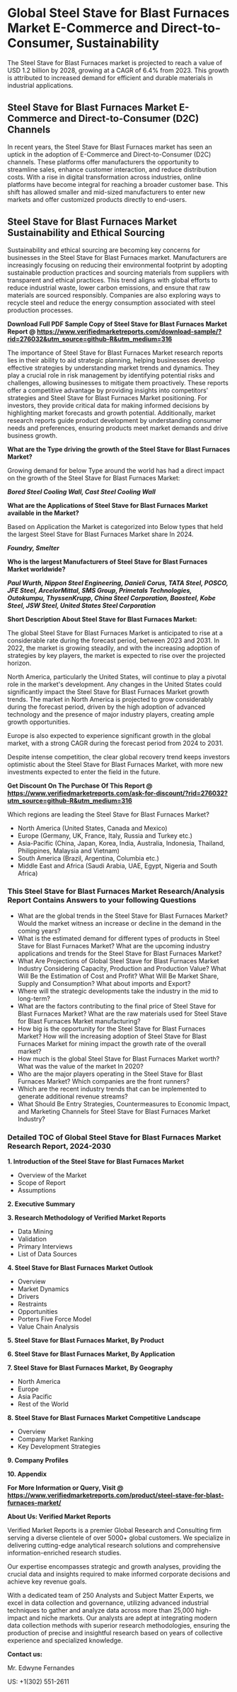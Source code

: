 <h1>Global Steel Stave for Blast Furnaces Market E-Commerce and Direct-to-Consumer, Sustainability</h1><p class=""><p>The Steel Stave for Blast Furnaces market is projected to reach a value of USD 1.2 billion by 2028, growing at a CAGR of 6.4% from 2023. This growth is attributed to increased demand for efficient and durable materials in industrial applications.</p><h2>Steel Stave for Blast Furnaces Market E-Commerce and Direct-to-Consumer (D2C) Channels</h2><p>In recent years, the Steel Stave for Blast Furnaces market has seen an uptick in the adoption of E-Commerce and Direct-to-Consumer (D2C) channels. These platforms offer manufacturers the opportunity to streamline sales, enhance customer interaction, and reduce distribution costs. With a rise in digital transformation across industries, online platforms have become integral for reaching a broader customer base. This shift has allowed smaller and mid-sized manufacturers to enter new markets and offer customized products directly to end-users.</p><h2>Steel Stave for Blast Furnaces Market Sustainability and Ethical Sourcing</h2><p>Sustainability and ethical sourcing are becoming key concerns for businesses in the Steel Stave for Blast Furnaces market. Manufacturers are increasingly focusing on reducing their environmental footprint by adopting sustainable production practices and sourcing materials from suppliers with transparent and ethical practices. This trend aligns with global efforts to reduce industrial waste, lower carbon emissions, and ensure that raw materials are sourced responsibly. Companies are also exploring ways to recycle steel and reduce the energy consumption associated with steel production processes.</p></p><p class=""><strong>Download Full PDF Sample Copy of Steel Stave for Blast Furnaces Market Report @ <a href="https://www.verifiedmarketreports.com/download-sample/?rid=276032&utm_source=github-R&utm_medium=316" target="_blank">https://www.verifiedmarketreports.com/download-sample/?rid=276032&utm_source=github-R&utm_medium=316</a></strong></p><p>The importance of&nbsp;Steel Stave for Blast Furnaces Market research reports lies in their ability to aid strategic planning, helping businesses develop effective strategies by understanding market trends and dynamics. They play a crucial role in risk management by identifying potential risks and challenges, allowing businesses to mitigate them proactively. These reports offer a competitive advantage by providing insights into competitors' strategies and Steel Stave for Blast Furnaces Market positioning. For investors, they provide critical data for making informed decisions by highlighting market forecasts and growth potential. Additionally, market research reports guide product development by understanding consumer needs and preferences, ensuring products meet market demands and drive business growth.</p><p><strong>What are the&nbsp;Type driving the growth of the Steel Stave for Blast Furnaces Market?</strong></p><p id="" class="">Growing demand for below Type around the world has had a direct impact on the growth of the Steel Stave for Blast Furnaces Market:</p><p class=""><em><strong>Bored Steel Cooling Wall, Cast Steel Cooling Wall</strong></em></p><p class=""><strong>What are the&nbsp;Applications&nbsp;of Steel Stave for Blast Furnaces Market available in the Market?</strong></p><p id="" class="">Based on Application the Market is categorized into Below types that held the largest Steel Stave for Blast Furnaces Market share In 2024.</p><p class=""><em><strong>Foundry, Smelter</strong></em></p><p class=""><strong>Who is the largest Manufacturers of Steel Stave for Blast Furnaces Market worldwide?</strong></p><p><em><strong>Paul Wurth, Nippon Steel Engineering, Danieli Corus, TATA Steel, POSCO, JFE Steel, ArcelorMittal, SMS Group, Primetals Technologies, Outokumpu, ThyssenKrupp, China Steel Corporation, Baosteel, Kobe Steel, JSW Steel, United States Steel Corporation</strong></em></p><p id="" class=""><strong>Short Description About Steel Stave for Blast Furnaces Market:</strong></p><p>The global Steel Stave for Blast Furnaces Market is anticipated to rise at a considerable rate during the forecast period, between 2023 and 2031. In 2022, the market is growing steadily, and with the increasing adoption of strategies by key players, the market is expected to rise over the projected horizon.</p><p>North America, particularly the United States, will continue to play a pivotal role in the market's development. Any changes in the United States could significantly impact the Steel Stave for Blast Furnaces Market growth trends. The market in North America is projected to grow considerably during the forecast period, driven by the high adoption of advanced technology and the presence of major industry players, creating ample growth opportunities.</p><p>Europe is also expected to experience significant growth in the global market, with a strong CAGR during the forecast period from 2024 to 2031.</p><p>Despite intense competition, the clear global recovery trend keeps investors optimistic about the Steel Stave for Blast Furnaces Market, with more new investments expected to enter the field in the future.</p><p id="" class=""><strong>Get Discount On The Purchase Of This Report @ <a href="https://www.verifiedmarketreports.com/ask-for-discount/?rid=276032?utm_source=github-R&utm_medium=316" target="_blank">https://www.verifiedmarketreports.com/ask-for-discount/?rid=276032?utm_source=github-R&utm_medium=316</a></strong></p><p class="">Which regions are leading the Steel Stave for Blast Furnaces Market?</p><ul><li>North America (United States, Canada and Mexico)</li><li>Europe (Germany, UK, France, Italy, Russia and Turkey etc.)</li><li>Asia-Pacific (China, Japan, Korea, India, Australia, Indonesia, Thailand, Philippines, Malaysia and Vietnam)</li><li>South America (Brazil, Argentina, Columbia etc.)</li><li>Middle East and Africa (Saudi Arabia, UAE, Egypt, Nigeria and South Africa)</li></ul><h3 id="" class="">This Steel Stave for Blast Furnaces Market Research/Analysis Report Contains Answers to your following Questions</h3><ul><li>What are the global trends in the Steel Stave for Blast Furnaces Market? Would the market witness an increase or decline in the demand in the coming years?</li><li>What is the estimated demand for different types of products in Steel Stave for Blast Furnaces Market? What are the upcoming industry applications and trends for the Steel Stave for Blast Furnaces Market?</li><li>What Are Projections of Global Steel Stave for Blast Furnaces Market Industry Considering Capacity, Production and Production Value? What Will Be the Estimation of Cost and Profit? What Will Be Market Share, Supply and Consumption? What about imports and Export?</li><li>Where will the strategic developments take the industry in the mid to long-term?</li><li>What are the factors contributing to the final price of Steel Stave for Blast Furnaces Market? What are the raw materials used for Steel Stave for Blast Furnaces Market manufacturing?</li><li>How big is the opportunity for the Steel Stave for Blast Furnaces Market? How will the increasing adoption of Steel Stave for Blast Furnaces Market for mining impact the growth rate of the overall market?</li><li>How much is the global Steel Stave for Blast Furnaces Market worth? What was the value of the market In 2020?</li><li>Who are the major players operating in the Steel Stave for Blast Furnaces Market? Which companies are the front runners?</li><li>Which are the recent industry trends that can be implemented to generate additional revenue streams?</li><li>What Should Be Entry Strategies, Countermeasures to Economic Impact, and Marketing Channels for Steel Stave for Blast Furnaces Market Industry?</li></ul><h3 id="" class="">Detailed TOC of Global Steel Stave for Blast Furnaces Market Research Report, 2024-2030</h3><p id="" class=""><strong>1. Introduction of the Steel Stave for Blast Furnaces Market</strong></p><ul><li>Overview of the Market</li><li>Scope of Report</li><li>Assumptions</li></ul><p id="" class=""><strong>2. Executive Summary</strong></p><p id="" class=""><strong>3. Research Methodology of Verified Market Reports</strong></p><ul><li>Data Mining</li><li>Validation</li><li>Primary Interviews</li><li>List of Data Sources</li></ul><p id="" class=""><strong>4. Steel Stave for Blast Furnaces Market Outlook</strong></p><ul><li>Overview</li><li>Market Dynamics</li><li>Drivers</li><li>Restraints</li><li>Opportunities</li><li>Porters Five Force Model</li><li>Value Chain Analysis</li></ul><p id="" class=""><strong>5. Steel Stave for Blast Furnaces Market, By Product</strong></p><p id="" class=""><strong>6. Steel Stave for Blast Furnaces Market, By Application</strong></p><p id="" class=""><strong>7. Steel Stave for Blast Furnaces Market, By Geography</strong></p><ul><li>North America</li><li>Europe</li><li>Asia Pacific</li><li>Rest of the World</li></ul><p id="" class=""><strong>8. Steel Stave for Blast Furnaces Market Competitive Landscape</strong></p><ul><li>Overview</li><li>Company Market Ranking</li><li>Key Development Strategies</li></ul><p id="" class=""><strong>9. Company Profiles</strong></p><p id="" class=""><strong>10. Appendix</strong></p><p id="" class=""><strong>For More Information or Query, Visit @ <a href="https://www.verifiedmarketreports.com/product/steel-stave-for-blast-furnaces-market/" target="_blank">https://www.verifiedmarketreports.com/product/steel-stave-for-blast-furnaces-market/</a></strong></p><p id="" class=""><strong>About Us: Verified Market Reports</strong></p><p id="" class="">Verified Market Reports is a premier Global Research and Consulting firm serving a diverse clientele of over 5000+ global customers. We specialize in delivering cutting-edge analytical research solutions and comprehensive information-enriched research studies.</p><p id="" class="">Our expertise encompasses strategic and growth analyses, providing the crucial data and insights required to make informed corporate decisions and achieve key revenue goals.</p><p id="" class="">With a dedicated team of 250 Analysts and Subject Matter Experts, we excel in data collection and governance, utilizing advanced industrial techniques to gather and analyze data across more than 25,000 high-impact and niche markets. Our analysts are adept at integrating modern data collection methods with superior research methodologies, ensuring the production of precise and insightful research based on years of collective experience and specialized knowledge.</p><p id="" class=""><strong>Contact us:</strong></p><p id="" class="">Mr. Edwyne Fernandes</p><p id="" class="">US: +1(302) 551-2611</p>